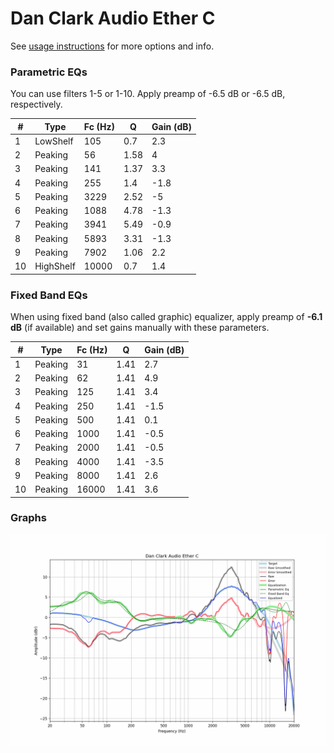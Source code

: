 # Dan Clark Audio Ether C
See [usage instructions](https://github.com/jaakkopasanen/AutoEq#usage) for more options and info.

### Parametric EQs
You can use filters 1-5 or 1-10. Apply preamp of -6.5 dB or -6.5 dB, respectively.

|   # | Type      |   Fc (Hz) |    Q |   Gain (dB) |
|-----|-----------|-----------|------|-------------|
|   1 | LowShelf  |       105 | 0.7  |         2.3 |
|   2 | Peaking   |        56 | 1.58 |         4   |
|   3 | Peaking   |       141 | 1.37 |         3.3 |
|   4 | Peaking   |       255 | 1.4  |        -1.8 |
|   5 | Peaking   |      3229 | 2.52 |        -5   |
|   6 | Peaking   |      1088 | 4.78 |        -1.3 |
|   7 | Peaking   |      3941 | 5.49 |        -0.9 |
|   8 | Peaking   |      5893 | 3.31 |        -1.3 |
|   9 | Peaking   |      7902 | 1.06 |         2.2 |
|  10 | HighShelf |     10000 | 0.7  |         1.4 |

### Fixed Band EQs
When using fixed band (also called graphic) equalizer, apply preamp of **-6.1 dB** (if available) and set gains manually with these parameters.

|   # | Type    |   Fc (Hz) |    Q |   Gain (dB) |
|-----|---------|-----------|------|-------------|
|   1 | Peaking |        31 | 1.41 |         2.7 |
|   2 | Peaking |        62 | 1.41 |         4.9 |
|   3 | Peaking |       125 | 1.41 |         3.4 |
|   4 | Peaking |       250 | 1.41 |        -1.5 |
|   5 | Peaking |       500 | 1.41 |         0.1 |
|   6 | Peaking |      1000 | 1.41 |        -0.5 |
|   7 | Peaking |      2000 | 1.41 |        -0.5 |
|   8 | Peaking |      4000 | 1.41 |        -3.5 |
|   9 | Peaking |      8000 | 1.41 |         2.6 |
|  10 | Peaking |     16000 | 1.41 |         3.6 |

### Graphs
![](./Dan%20Clark%20Audio%20Ether%20C.png)
